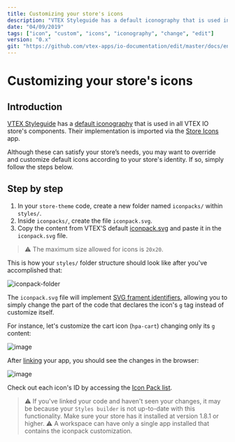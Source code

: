 ```yaml
---
title: Customizing your store's icons
description: "VTEX Styleguide has a default iconography that is used in all VTEX's components. Learn with this recipe how to change it and customize according to your store's identity. "
date: "04/09/2019"
tags: ["icon", "custom", "icons", "iconography", "change", "edit"]
version: "0.x"
git: "https://github.com/vtex-apps/io-documentation/edit/master/docs/en/Recipes/style/customizing-your-stores-icons.md"
---
```


# Customizing your store's icons

## Introduction

[VTEX Styleguide](https://styleguide.vtex.com) has a [default iconography](https://styleguide.vtex.com/#/Icons) that is used in all VTEX IO store's components. Their implementation is imported via the [Store Icons](https://github.com/vtex-apps/store-icons) app. 

Although these can satisfy your store’s needs, you may want to override and customize default icons according to your store's identity. If so, simply follow the steps below. 

## Step by step

1. In your `store-theme` code, create a new folder named `iconpacks/` within `styles/`. 
2. Inside `iconpacks/`, create the file `iconpack.svg`. 
3. Copy the content from VTEX'S default [iconpack.svg](https://github.com/vtex-apps/store-icons/blob/master/styles/iconpacks/iconpack.svg?short_path=62ebf4b) and paste it in the `iconpack.svg` file. 

>⚠️ The maximum size allowed for icons is `20x20`.

This is how your `styles/` folder structure should look like after you've accomplished that: 

![iconpack-folder](https://user-images.githubusercontent.com/52087100/64298990-d2592600-cf4d-11e9-994c-eaefd317f9ef.png)

The `iconpack.svg` file will implement [SVG frament identifiers](https://css-tricks.com/svg-fragment-identifiers-work/), allowing you to simply change the part of the code that declares the icon's `g` tag instead of customize itself. 

For instance, let's customize the cart icon (`hpa-cart`) changing only its `g` content: 

![image](https://user-images.githubusercontent.com/18701182/61139096-0dcffa80-a49f-11e9-8ff9-4c4f805a2738.png) 

After [linking](https://developers.vtex.com/vtex-developer-docs/docs/vtex-io-documentation-linking-an-app) your app, you should see the changes in the browser:

![image](https://user-images.githubusercontent.com/18701182/61139698-360c2900-a4a0-11e9-910b-8391ca58565e.png) 

Check out each icon's ID by accessing the [Icon Pack list](https://github.com/vtex-apps/store-icons/blob/cbbb1b82bfca247a811d146b1e2cafb642db1928/docs/ICONPACK.md). 

>⚠️ If you've linked your code and haven't seen your changes, it may be because your `Styles builder` is not up-to-date with this functionality. Make sure your store has it installed at version <bold>1.8.1</bold> or higher. 
>⚠️  A workspace can have only a single app installed that contains the iconpack customization. 
